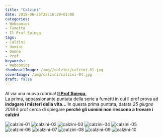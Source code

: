 ```yaml
---
title: "Calzini"
date: 2018-06-25T22:16:29+01:00
categories:
- Webcomics
- Fumetto
- Il Prof Spiega
tags:
- Calzini
- Uomini
- Donne
- Prof
keywords:
- Webcomics
thumbnailImage: /img//calzini/calzini-01.jpg
coverImage: /img/calzini/calzini-04.jpg
draft: false
---
```

Al via una nuova rubrica! <span class="rosso"><u>**Il Prof Spiega**.</u></span>\
La prima, appassionante puntata della serie a fumetti in cui il prof prova ad **indagare i misteri della vita...**
In questa prima puntata, datata *25 giugno 2018* il prof cerca di spiegare **perché gli uomini non riescono a trovare i calzini**

<!--more-->
![calzini-01](/img/calzini/calzini-01.jpg)
![calzini-02](/img/calzini/calzini-02.jpg)
![calzini-03](/img/calzini/calzini-03.jpg)
![calzini-04](/img/calzini/calzini-04.jpg)
![calzini-05](/img/calzini/calzini-05.jpg)
![calzini-06](/img/calzini/calzini-06.jpg)
![calzini-07](/img/calzini/calzini-07.jpg)
![calzini-08](/img/calzini/calzini-08.jpg)
![calzini-09](/img/calzini/calzini-09.jpg)
![calzini-10](/img/calzini/calzini-10.jpg)
